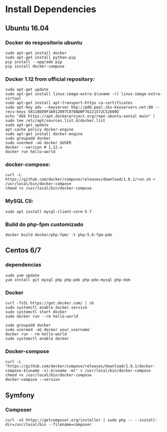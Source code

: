 # Install Dependencies

## Ubuntu 16.04

### Docker do respositorio ubuntu
```
sudo apt-get install docker
sudo apt-get install python-pip
pip install --upgrade pip
pip install docker-compose
```

### Docker 1.12 from official repository:
```
sudo apt-get update
sudo apt-get install linux-image-extra-$(uname -r) linux-image-extra-virtual
sudo apt-get install apt-transport-https ca-certificates
sudo apt-key adv --keyserver hkp://p80.pool.sks-keyservers.net:80 --recv-keys 58118E89F3A912897C070ADBF76221572C52609D
echo "deb https://apt.dockerproject.org/repo ubuntu-xenial main" | sudo tee /etc/apt/sources.list.d/docker.list
sudo apt-get update
apt-cache policy docker-engine
sudo apt-get install docker-engine
sudo groupadd docker
sudo usermod -aG docker $USER
docker --version # 1.12.x
docker run hello-world
```


### docker-compose:
```
curl -L https://github.com/docker/compose/releases/download/1.8.1/run.sh > /usr/local/bin/docker-compose
chmod +x /usr/local/bin/docker-compose
```

### MySQL Cli:

```
sudo apt install mysql-client-core-5.7
```

### Build do php-fpm customizado
```
docker build docker/php-fpm/ -t php:5.6-fpm-pdo
```

## Centos 6/7

### dependencias

```
sudo yum update
yum install git mysql php php-pdo php-pdo-mysql php-dom
```

### Docker

```
curl -fsSL https://get.docker.com/ | sh
sudo systemctl enable docker.service
sudo systemctl start docker
sudo docker run --rm hello-world

sudo groupadd docker
sudo usermod -aG docker your_username`
docker run --rm hello-world
sudo systemctl enable docker
```

### Docker-compose

```
curl -L "https://github.com/docker/compose/releases/download/1.8.1/docker-compose-$(uname -s)-$(uname -m)" > /usr/local/bin/docker-compose
chmod +x /usr/local/bin/docker-compose
docker-compose --version
```

## Symfony

### Composer

```
curl -sS https://getcomposer.org/installer | sudo php -- --install-dir=/usr/local/bin --filename=composer
```